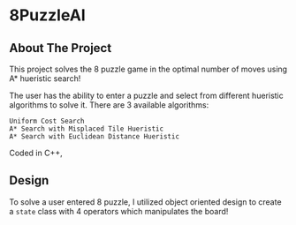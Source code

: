 # 8PuzzleAI
## About The Project


This project solves the 8 puzzle game in the optimal number of moves using A* hueristic search!


The user has the ability to enter a puzzle and select from different hueristic algorithms to solve it. There are 3 available algorithms: 
```
Uniform Cost Search
A* Search with Misplaced Tile Hueristic
A* Search with Euclidean Distance Hueristic
```


Coded in C++, 


## Design


To solve a user entered 8 puzzle, I utilized object oriented design to create a `state` class with 4 operators which manipulates the board!
